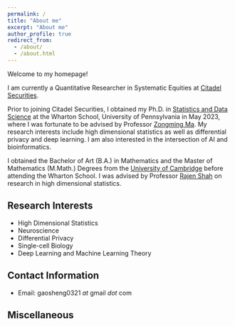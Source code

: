 ```yaml
---
permalink: /
title: "About me"
excerpt: "About me"
author_profile: true
redirect_from: 
  - /about/
  - /about.html
---
```


Welcome to my homepage!

I am currently a Quantitative Researcher in Systematic Equities at [Citadel Securities](https://www.citadelsecurities.com/).

Prior to joining Citadel Securities, I obtained my Ph.D. in [Statistics and Data Science](https://statistics.wharton.upenn.edu/) at the Wharton School, University of Pennsylvania in May 2023, where I was fortunate to be advised by Professor [Zongming Ma](https://zmastat.github.io/). My research interests include high dimensional statistics as well as differential privacy and deep learning. I am also interested in the intersection of AI and bioinformatics.

I obtained the Bachelor of Art (B.A.) in Mathematics and the Master of Mathematics (M.Math.) Degrees from the [University of Cambridge](https://www.cam.ac.uk/) before attending the Wharton School. I was advised by Professor [Rajen Shah](http://www.statslab.cam.ac.uk/~rds37/) on research in high dimensional statistics. 


Research Interests
------
* High Dimensional Statistics
* Neuroscience
* Differential Privacy
* Single-cell Biology
* Deep Learning and Machine Learning Theory



Contact Information
------
* Email: gaosheng0321 *at* gmail *dot* com

Miscellaneous
------
<script type="text/javascript" id="clustrmaps" src="//clustrmaps.com/map_v2.js?d=2iw2XP_utWRCBNXiJUC4OSiKmFL3rxa7VdLEciAddmA&cl=ffffff&w=a"></script>
